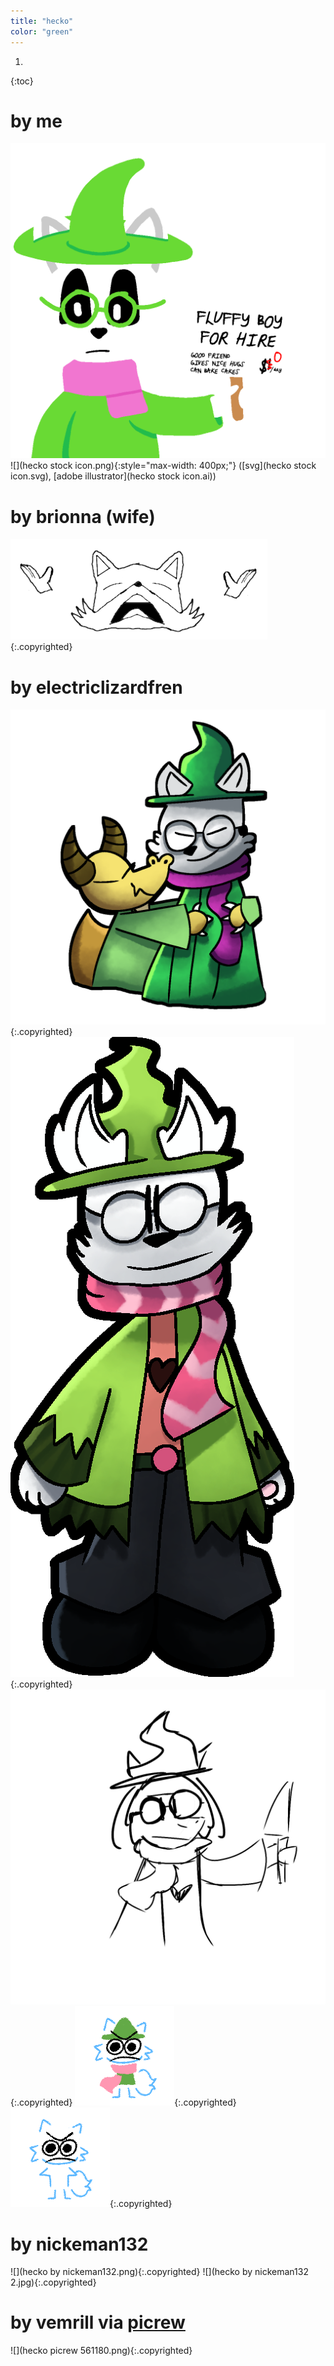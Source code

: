 ```yaml
---
title: "hecko"
color: "green"
---
```


1. 
{:toc}

# by me
![](IMG_20191003_121300_7.png)
![](hecko stock icon.png){:style="max-width: 400px;"}
([svg](hecko stock icon.svg), [adobe illustrator](hecko stock icon.ai))

# by brionna (wife)
![](fox_despair.png){:.copyrighted}

# by electriclizardfren
![](Untitled1158_20190725090403.png){:.copyrighted}
![](Untitled96_20190915093604_cropped.png){:.copyrighted}
![](Untitled915_20190615050825.png){:.copyrighted}
![](Untitled1058_20220629152323.png){:.copyrighted}
![](Untitled1058_20220629152855.png){:.copyrighted}

# by nickeman132
![](hecko by nickeman132.png){:.copyrighted}
![](hecko by nickeman132 2.jpg){:.copyrighted}

# by vemrill via [picrew](https://picrew.me/image_maker/561180/)
![](hecko picrew 561180.png){:.copyrighted}
